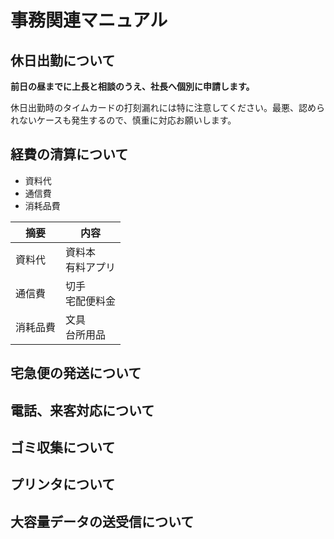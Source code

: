 # 事務関連マニュアル
## 休日出勤について
**前日の昼までに上長と相談のうえ、社長へ個別に申請します。**

休日出勤時のタイムカードの打刻漏れには特に注意してください。最悪、認められないケースも発生するので、慎重に対応お願いします。
## 経費の清算について
- 資料代
- 通信費
- 消耗品費

|摘要|内容
|--|--
|資料代 |資料本<br>有料アプリ
|通信費 |切手<br>宅配便料金
|消耗品費 |文具<br>台所用品
## 宅急便の発送について
## 電話、来客対応について
## ゴミ収集について
## プリンタについて
## 大容量データの送受信について